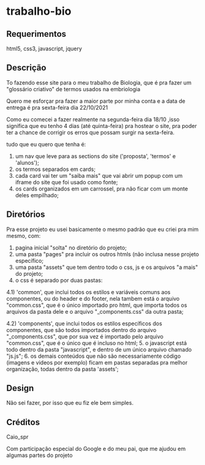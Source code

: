 # trabalho-bio

## Requerimentos

html5, css3, javascript, jquery

## Descrição

To fazendo esse site para o meu trabalho de Biologia, que é pra fazer um "glossário criativo" de termos usados na embriologia

Quero me esforçar pra fazer a maior parte por minha conta e a data de entrega é pra sexta-feira dia 22/10/2021

Como eu comecei a fazer realmente na segunda-feira dia 18/10 ,isso significa que eu tenho 4 dias (até quinta-feira) pra hostear 
o site, pra poder ter a chance de corrigir os erros que possam surgir na sexta-feira.

tudo que eu quero que tenha é: 
1. um nav que leve para as sections do site ('proposta', 'termos' e 'alunos');
2. os termos separados em cards;
3. cada card vai ter um "saiba mais" que vai abrir um popup com um iframe do site que foi usado como fonte;
4. os cards organizados em um carrossel, pra não ficar com um monte deles empilhado;

## Diretórios

Pra esse projeto eu usei basicamente o mesmo padrão que eu criei pra mim mesmo, com:

1. pagina inicial "solta" no diretório do projeto;
2. uma pasta "pages" pra incluir os outros htmls (não inclusa nesse projeto específico;
3. uma pasta "assets" que tem dentro todo o css, js e os arquivos "a mais" do projeto;
4. o css é separado por duas pastas:

4.1) 'common', que inclui todos os estilos e variáveis comuns aos componentes, ou do header e do footer,
nela tambem está o arquivo "common.css", que é o único importado pro html, que importa todos os arquivos da
pasta dele e o arquivo "_components.css" da outra pasta;

4.2) 'components', que inclui todos os estilos específicos dos componentes, que são todos importados dentro
do arquivo "_components.css", que por sua vez é importado pelo arquivo "common.css", que é o único que é
incluso no html;
5. o javascript está todo dentro da pasta "javascript", e dentro de um único arquivo chamado "js.js";
6. os demais conteúdos que não são necessariamente código (imagens e videos por exemplo) ficam em pastas separadas pra melhor organização, todas dentro da pasta 'assets';

## Design

Não sei fazer, por isso que eu fiz ele bem simples.

## Créditos

Caio_spr 

Com participação especial do Google e do meu pai, que me ajudou em algumas partes do projeto
